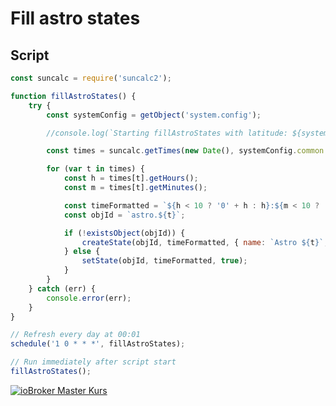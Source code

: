 # Fill astro states

## Script

```javascript
const suncalc = require('suncalc2');

function fillAstroStates() {
    try {
        const systemConfig = getObject('system.config');

        //console.log(`Starting fillAstroStates with latitude: ${systemConfig.common.latitude} and longitude: ${systemConfig.common.longitude}`);

        const times = suncalc.getTimes(new Date(), systemConfig.common.latitude, systemConfig.common.longitude);

        for (var t in times) {
            const h = times[t].getHours();
            const m = times[t].getMinutes();

            const timeFormatted = `${h < 10 ? '0' + h : h}:${m < 10 ? '0' + m : m}`;
            const objId = `astro.${t}`;

            if (!existsObject(objId)) {
                createState(objId, timeFormatted, { name: `Astro ${t}`, type: 'string', role: 'value' }); 
            } else {
                setState(objId, timeFormatted, true);
            }
        }
    } catch (err) {
        console.error(err);
    }
}

// Refresh every day at 00:01
schedule('1 0 * * *', fillAstroStates);

// Run immediately after script start
fillAstroStates();
```

[![ioBroker Master Kurs](https://haus-automatisierung.com/images/ads/ioBroker-Kurs.png)](https://haus-automatisierung.com/iobroker-kurs/?refid=iobroker-scripts)
